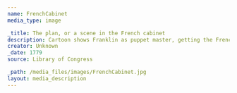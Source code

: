 ```yaml
---
name: FrenchCabinet
media_type: image

_title: The plan, or a scene in the French cabinet
description: Cartoon shows Franklin as puppet master, getting the French to commit troops and military aid.
creator: Unknown
_date: 1779
source: Library of Congress

_path: /media_files/images/FrenchCabinet.jpg 
layout: media_description
---
```

